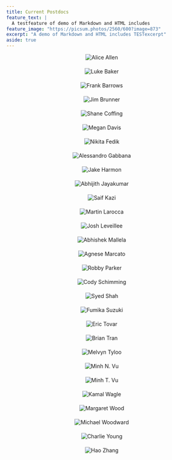 ```yaml
---
title: Current Postdocs
feature_text: |
  A testfeature of demo of Markdown and HTML includes
feature_image: "https://picsum.photos/2560/600?image=873"
excerpt: "A demo of Markdown and HTML includes TESTexcerpt"
aside: true
---
```

<style>
.container {
    max-width: 900px;
    margin: 0 auto;
}

.staff-list {
    list-style-type: none;
    padding: 0;
    margin: 0;
    display: grid;
    grid-template-columns: repeat(auto-fit, minmax(250px, 1fr));
    gap: 20px;
}

.staff-member {
    text-align: center;
}

.staff-member img {
    max-width: 100%;
    height: auto;
}
</style>

<!-- Markdown content -->

<div class="container">
    <ul class="staff-list">
        <li class="staff-member">
            <img src="assets/photos/postdocs/Allen-Alice.png" alt="Alice Allen">
        </li>
        <li class="staff-member">
            <img src="assets/photos/postdocs/Baker-Luke.png" alt="Luke Baker">
        </li>
        <li class="staff-member">
            <img src="assets/photos/postdocs/Barrows-Frank.png" alt="Frank Barrows">
        </li>
        <li class="staff-member">
            <img src="assets/photos/postdocs/Brunner-Jim.png" alt="Jim Brunner">
        </li>
        <li class="staff-member">
            <img src="assets/photos/postdocs/Coffing-Shane.png" alt="Shane Coffing">
        </li>
        <li class="staff-member">
            <img src="assets/photos/postdocs/Davis-Megan.png" alt="Megan Davis">
        </li>
        <li class="staff-member">
            <img src="assets/photos/postdocs/Fedik-Nikita.png" alt="Nikita Fedik">
        </li>
        <li class="staff-member">
            <img src="assets/photos/postdocs/Gabbana-Alessandro.png" alt="Alessandro Gabbana">
        </li>   
        <li class="staff-member">
            <img src="assets/photos/postdocs/Harmon-Jake.png" alt="Jake Harmon">
        </li>
        <li class="staff-member">
            <img src="assets/photos/postdocs/Jayakumar-Abhijith.png" alt="Abhijith Jayakumar">
        </li>
        <li class="staff-member">
            <img src="assets/photos/postdocs/Kazi-Saif.png" alt="Saif Kazi">
        </li>
        <li class="staff-member">
            <img src="assets/photos/postdocs/Larocca-Martin.png" alt="Martin Larocca">
        </li>
        <li class="staff-member">
            <img src="assets/photos/postdocs/Leveillee-Josh.png" alt="Josh Leveillee">
        </li>
        <li class="staff-member">
            <img src="assets/photos/postdocs/Mallela-Abhishek.png" alt="Abhishek Mallela">
        </li>
        <li class="staff-member">
            <img src="assets/photos/postdocs/Marcato-Agnese.png" alt="Agnese Marcato">
        </li>
        <li class="staff-member">
            <img src="assets/photos/postdocs/Parker-Robby.png" alt="Robby Parker">
        </li>   
        <li class="staff-member">
            <img src="assets/photos/postdocs/Schimming-Cody.png" alt="Cody Schimming">
        </li>
        <li class="staff-member">
            <img src="assets/photos/postdocs/Shah-Syed.png" alt="Syed Shah">
        </li>
        <li class="staff-member">
            <img src="assets/photos/postdocs/Suzuki-Fumika.png" alt="Fumika Suzuki">
        </li>
        <li class="staff-member">
            <img src="assets/photos/postdocs/Tovar-Eric.png" alt="Eric Tovar">
        </li>
        <li class="staff-member">
            <img src="assets/photos/postdocs/Tran-Brian.png" alt="Brian Tran">
        </li>
        <li class="staff-member">
            <img src="assets/photos/postdocs/Tyloo-Melvyn.png" alt="Melvyn Tyloo">
        </li>
        <li class="staff-member">
            <img src="assets/photos/postdocs/Vu-MinhN.png" alt="Minh N. Vu">
        </li>
        <li class="staff-member">
            <img src="assets/photos/postdocs/Vu-MinhT.png" alt="Minh T. Vu">
        </li>   
        <li class="staff-member">
            <img src="assets/photos/postdocs/Wagle-Kamal.png" alt="Kamal Wagle">
        </li>
        <li class="staff-member">
            <img src="assets/photos/postdocs/Wood-Margaret.png" alt="Margaret Wood">
        </li>
        <li class="staff-member">
            <img src="assets/photos/postdocs/Woodward-Michael.png" alt="Michael Woodward">
        </li>
        <li class="staff-member">
            <img src="assets/photos/postdocs/Young-Charlie.png" alt="Charlie Young">
        </li>
        <li class="staff-member">
            <img src="assets/photos/postdocs/Zhang-Hao.png" alt="Hao Zhang">
        </li>
    </ul>
</div>